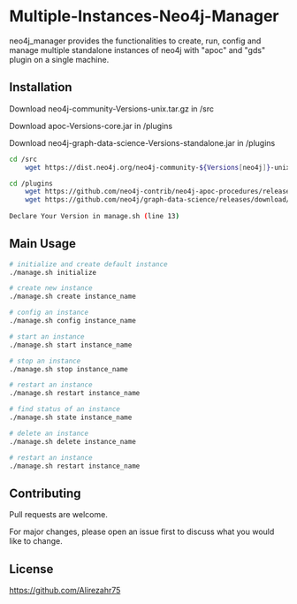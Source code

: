 # Multiple-Instances-Neo4j-Manager

neo4j_manager provides the functionalities to create, run, config and manage multiple standalone instances of neo4j with "apoc" and "gds" plugin on a single machine.

## Installation

Download neo4j-community-Versions-unix.tar.gz in /src

Download apoc-Versions-core.jar in /plugins

Download neo4j-graph-data-science-Versions-standalone.jar in /plugins

```bash
cd /src
	wget https://dist.neo4j.org/neo4j-community-${Versions[neo4j]}-unix.tar.gz -P `pwd`

cd /plugins
	wget https://github.com/neo4j-contrib/neo4j-apoc-procedures/releases/download/${Versions[neo4j_apoc]}/apoc-${Versions[neo4j_apoc]}-core.jar -P `pwd`
	wget https://github.com/neo4j/graph-data-science/releases/download/${Versions[neo4j_gds]}/neo4j-graph-data-science-${Versions[neo4j_gds]}-standalone.jar -P `pwd`
	
Declare Your Version in manage.sh (line 13)
```

## Main Usage

```bash
# initialize and create default instance
./manage.sh initialize

# create new instance
./manage.sh create instance_name

# config an instance
./manage.sh config instance_name

# start an instance
./manage.sh start instance_name

# stop an instance
./manage.sh stop instance_name

# restart an instance
./manage.sh restart instance_name

# find status of an instance
./manage.sh state instance_name

# delete an instance
./manage.sh delete instance_name

# restart an instance
./manage.sh restart instance_name

```

## Contributing
Pull requests are welcome. 

For major changes, please open an issue first to discuss what you would like to change.

## License
https://github.com/Alirezahr75
